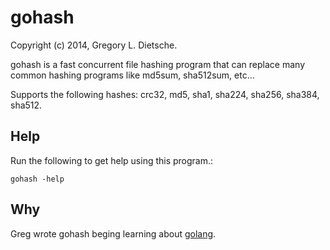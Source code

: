 gohash
======
Copyright (c) 2014, Gregory L. Dietsche.

gohash is a fast concurrent file hashing program that can replace
many common hashing programs like md5sum, sha512sum, etc...

Supports the following hashes: crc32, md5, sha1, sha224, sha256, sha384, sha512.

Help
-----
Run the following to get help using this program.:

    gohash -help

Why
-----
Greg wrote gohash beging learning about [golang](http://golang.org/).
